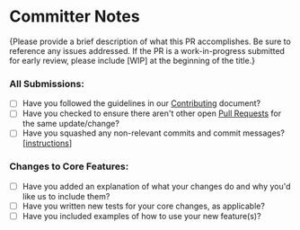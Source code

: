 # Committer Notes

{Please provide a brief description of what this PR accomplishes. Be sure to reference any issues addressed. If the PR is a work-in-progress submitted for early review, please include [WIP] at the beginning of the title.}

### All Submissions:

* [ ] Have you followed the guidelines in our [Contributing](https://github.com/usnistgov/OSCAL/blob/master/CONTRIBUTING.md) document?
* [ ] Have you checked to ensure there aren't other open [Pull Requests](../../pulls) for the same update/change?
* [ ] Have you squashed any non-relevant commits and commit messages? \[[instructions](https://git-scm.com/book/en/v2/Git-Tools-Rewriting-History)\]

### Changes to Core Features:

* [ ] Have you added an explanation of what your changes do and why you'd like us to include them?
* [ ] Have you written new tests for your core changes, as applicable?
* [ ] Have you included examples of how to use your new feature(s)?
